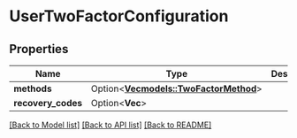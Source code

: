 # UserTwoFactorConfiguration

## Properties

Name | Type | Description | Notes
------------ | ------------- | ------------- | -------------
**methods** | Option<[**Vec<models::TwoFactorMethod>**](TwoFactorMethod.md)> |  | [optional]
**recovery_codes** | Option<**Vec<String>**> |  | [optional]

[[Back to Model list]](../README.md#documentation-for-models) [[Back to API list]](../README.md#documentation-for-api-endpoints) [[Back to README]](../README.md)


